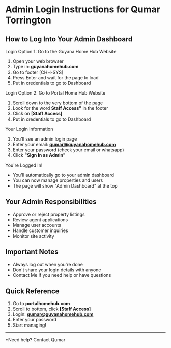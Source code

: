 # Admin Login Instructions for Qumar Torrington

## How to Log Into Your Admin Dashboard

Login Option 1: Go to the Guyana Home Hub Website
1. Open your web browser
2. Type in: **guyanahomehub.com** 
3. Go to footer [CHH-SYS]
4. Press Enter and wait for the page to load
5. Put in credentials to go to Dashboard

Login Option 2:  Go to Portal Home Hub Website
1. Scroll down to the very bottom of the page
2. Look for the word **Staff Access"** in the footer
3. Click on **[Staff Access]**
4. Put in credentials to go to Dashboard

 Your Login Information
1. You'll see an admin login page
2. Enter your email: **qumar@guyanahomehub.com**
3. Enter your password (check your email or whatsapp)
4. Click **"Sign In as Admin"**

 You're Logged In!
- You'll automatically go to your admin dashboard
- You can now manage properties and users
- The page will show "Admin Dashboard" at the top

## Your Admin Responsibilities
- Approve or reject property listings
- Review agent applications  
- Manage user accounts
- Handle customer inquiries
- Monitor site activity

## Important Notes
- Always log out when you're done
- Don't share your login details with anyone
- Contact Me if you need help or have questions

## Quick Reference
1. Go to **portalhomehub.com**
2. Scroll to bottom, click **[Staff Access]**
3. Login: **qumar@guyanahomehub.com**
4. Enter your password
5. Start managing!

---
*Need help? Contact Qumar
